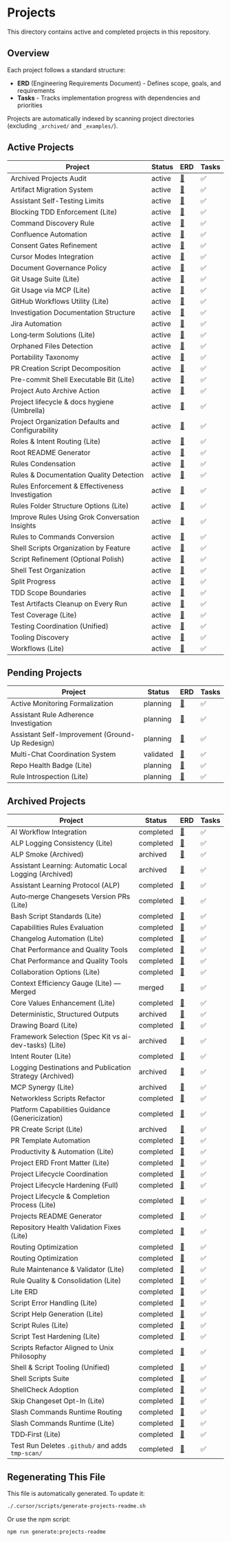 # Projects

This directory contains active and completed projects in this repository.

## Overview

Each project follows a standard structure:

- **ERD** (Engineering Requirements Document) - Defines scope, goals, and requirements
- **Tasks** - Tracks implementation progress with dependencies and priorities

Projects are automatically indexed by scanning project directories (excluding `_archived/` and `_examples/`).


## Active Projects

| Project | Status | ERD | Tasks |
| --- | --- | --- | --- |
| Archived Projects Audit | active | [📄](./archived-projects-audit/erd.md) | ✅ |
| Artifact Migration System | active | [📄](./artifact-migration/erd.md) | ✅ |
| Assistant Self-Testing Limits | active | [📄](./assistant-self-testing-limits/erd.md) | ✅ |
| Blocking TDD Enforcement (Lite) | active | [📄](./blocking-tdd-enforcement/erd.md) | ✅ |
| Command Discovery Rule | active | [📄](./command-discovery-rule/erd.md) | ✅ |
| Confluence Automation | active | [📄](./confluence-automation/erd.md) | ✅ |
| Consent Gates Refinement | active | [📄](./consent-gates-refinement/erd.md) | ✅ |
| Cursor Modes Integration | active | [📄](./cursor-modes/erd.md) | ✅ |
| Document Governance Policy | active | [📄](./document-governance/erd.md) | ✅ |
| Git Usage Suite (Lite) | active | [📄](./git-usage-suite/erd.md) | ✅ |
| Git Usage via MCP (Lite) | active | [📄](./git-usage/erd.md) | ✅ |
| GitHub Workflows Utility (Lite) | active | [📄](./github-workflows-utility/erd.md) | ✅ |
| Investigation Documentation Structure | active | [📄](./investigation-docs-structure/erd.md) | ✅ |
| Jira Automation | active | [📄](./jira-automation/erd.md) | ✅ |
| Long‑term Solutions (Lite) | active | [📄](./long-term-solutions/erd.md) | ✅ |
| Orphaned Files Detection | active | [📄](./orphaned-files/erd.md) | ✅ |
| Portability Taxonomy | active | [📄](./portability/erd.md) | ✅ |
| PR Creation Script Decomposition | active | [📄](./pr-create-decomposition/erd.md) | ✅ |
| Pre-commit Shell Executable Bit (Lite) | active | [📄](./pre-commit-shell-executable/erd.md) | ✅ |
| Project Auto Archive Action | active | [📄](./project-auto-archive-action/erd.md) | ✅ |
| Project lifecycle & docs hygiene (Umbrella) | active | [📄](./project-lifecycle-docs-hygiene/erd.md) | ✅ |
| Project Organization Defaults and Configurability | active | [📄](./project-organization/erd.md) | ✅ |
| Roles & Intent Routing (Lite) | active | [📄](./roles/erd.md) | ✅ |
| Root README Generator | active | [📄](./root-readme-generator/erd.md) | ✅ |
| Rules Condensation | active | [📄](./rules-condensation/erd.md) | ✅ |
| Rules & Documentation Quality Detection | active | [📄](./rules-docs-quality-detection/erd.md) | ✅ |
| Rules Enforcement & Effectiveness Investigation | active | [📄](./rules-enforcement-investigation/erd.md) | ✅ |
| Rules Folder Structure Options (Lite) | active | [📄](./rules-folder-structure-options/erd.md) | ✅ |
| Improve Rules Using Grok Conversation Insights | active | [📄](./rules-grok-alignment/erd.md) | ✅ |
| Rules to Commands Conversion | active | [📄](./rules-to-commands/erd.md) | ✅ |
| Shell Scripts Organization by Feature | active | [📄](./script-organization-by-feature/erd.md) | ✅ |
| Script Refinement (Optional Polish) | active | [📄](./script-refinement/erd.md) | ✅ |
| Shell Test Organization | active | [📄](./shell-test-organization/erd.md) | ✅ |
| Split Progress | active | [📄](./split-progress/erd.md) | ✅ |
| TDD Scope Boundaries | active | [📄](./tdd-scope-boundaries/erd.md) | ✅ |
| Test Artifacts Cleanup on Every Run | active | [📄](./test-artifacts-cleanup/erd.md) | ✅ |
| Test Coverage (Lite) | active | [📄](./test-coverage/erd.md) | ✅ |
| Testing Coordination (Unified) | active | [📄](./testing-coordination/erd.md) | ✅ |
| Tooling Discovery | active | [📄](./tooling-discovery/erd.md) | ✅ |
| Workflows (Lite) | active | [📄](./workflows/erd.md) | ✅ |

## Pending Projects

| Project | Status | ERD | Tasks |
| --- | --- | --- | --- |
| Active Monitoring Formalization | planning | [📄](./active-monitoring-formalization/erd.md) | ✅ |
| Assistant Rule Adherence Investigation | planning | [📄](./assistant-rule-adherence/erd.md) | ✅ |
| Assistant Self-Improvement (Ground-Up Redesign) | planning | [📄](./assistant-self-improvement/erd.md) | ✅ |
| Multi-Chat Coordination System | validated | [📄](./multi-chat-coordination/erd.md) | ✅ |
| Repo Health Badge (Lite) | planning | [📄](./repo-health-badge/erd.md) | ✅ |
| Rule Introspection (Lite) | planning | [📄](./rule-introspection/erd.md) | ✅ |

## Archived Projects

| Project | Status | ERD | Tasks |
| --- | --- | --- | --- |
| AI Workflow Integration | completed | [📄](./_archived/2025/ai-workflow-integration/erd.md) | ✅ |
| ALP Logging Consistency (Lite) | completed | [📄](./_archived/2025/alp-logging/erd.md) | ✅ |
| ALP Smoke (Archived) | archived | [📄](./_archived/2025/alp-smoke/erd.md) | ✅ |
| Assistant Learning: Automatic Local Logging (Archived) | archived | [📄](./_archived/2025/assistant-learning-hard-gate/erd.md) | ✅ |
| Assistant Learning Protocol (ALP) | completed | [📄](./_archived/2025/assistant-learning/erd.md) | ✅ |
| Auto‑merge Changesets Version PRs (Lite) | completed | [📄](./_archived/2025/auto-merge-bot-changeset-version/erd.md) | ✅ |
| Bash Script Standards (Lite) | completed | [📄](./_archived/2025/bash-scripts/erd.md) | ✅ |
| Capabilities Rules Evaluation | completed | [📄](./_archived/2025/capabilities-rules/erd.md) | ✅ |
| Changelog Automation (Lite) | completed | [📄](./_archived/2025/changelog-automation/erd.md) | ✅ |
| Chat Performance and Quality Tools | completed | [📄](./_archived/2025/chat-performance-and-quality-tools/erd.md) | ✅ |
| Chat Performance and Quality Tools | completed | [📄](./chat-performance-and-quality-tools/erd.md) | ✅ |
| Collaboration Options (Lite) | completed | [📄](./_archived/2025/collaboration-options/erd.md) | ✅ |
| Context Efficiency Gauge (Lite) — Merged | merged | [📄](./_archived/2025/context-efficiency-gauge/erd.md) | ✅ |
| Core Values Enhancement (Lite) | completed | [📄](./_archived/2025/core-values/erd.md) | ✅ |
| Deterministic, Structured Outputs | archived | [📄](./_archived/2025/deterministic-outputs/erd.md) | ✅ |
| Drawing Board (Lite) | completed | [📄](./_archived/2025/drawing-board/erd.md) | ✅ |
| Framework Selection (Spec Kit vs ai-dev-tasks) (Lite) | archived | [📄](./_archived/2025/framework-selection/erd.md) | ✅ |
| Intent Router (Lite) | completed | [📄](./_archived/2025/intent-router/erd.md) | ✅ |
| Logging Destinations and Publication Strategy (Archived) | archived | [📄](./_archived/2025/logging-destinations/erd.md) | ✅ |
| MCP Synergy (Lite) | archived | [📄](./_archived/2025/mcp-synergy/erd.md) | ✅ |
| Networkless Scripts Refactor | completed | [📄](./_archived/2025/networkless-scripts/erd.md) | ✅ |
| Platform Capabilities Guidance (Genericization) | completed | [📄](./_archived/2025/platform-capabilities-generic/erd.md) | ✅ |
| PR Create Script (Lite) | archived | [📄](./_archived/2025/pr-create-script/erd.md) | ✅ |
| PR Template Automation | completed | [📄](./_archived/2025/pr-template-automation/erd.md) | ✅ |
| Productivity & Automation (Lite) | completed | [📄](./_archived/2025/productivity/erd.md) | ✅ |
| Project ERD Front Matter (Lite) | completed | [📄](./_archived/2025/project-erd-front-matter/erd.md) | ✅ |
| Project Lifecycle Coordination | completed | [📄](./_archived/2025/project-lifecycle-coordination/erd.md) | ✅ |
| Project Lifecycle Hardening (Full) | completed | [📄](./_archived/2025/project-lifecycle-hardening/erd.md) | ✅ |
| Project Lifecycle & Completion Process (Lite) | completed | [📄](./_archived/2025/project-lifecycle/erd.md) | ✅ |
| Projects README Generator | completed | [📄](./_archived/2025/projects-readme-generator/erd.md) | ✅ |
| Repository Health Validation Fixes (Lite) | completed | [📄](./_archived/2025/repo-health-validation-fixes/erd.md) | ✅ |
| Routing Optimization | completed | [📄](./_archived/2025/routing-optimization/erd.md) | ✅ |
| Routing Optimization | completed | [📄](./routing-optimization/erd.md) | ✅ |
| Rule Maintenance & Validator (Lite) | completed | [📄](./_archived/2025/rule-maintenance/erd.md) | ✅ |
| Rule Quality & Consolidation (Lite) | completed | [📄](./_archived/2025/rule-quality/erd.md) | ✅ |
| Lite ERD | completed | [📄](./_archived/2025/rules-validate-script/erd.md) | ✅ |
| Script Error Handling (Lite) | completed | [📄](./_archived/2025/script-error-handling/erd.md) | ✅ |
| Script Help Generation (Lite) | completed | [📄](./_archived/2025/script-help-generation/erd.md) | ✅ |
| Script Rules (Lite) | completed | [📄](./_archived/2025/script-rules/erd.md) | ✅ |
| Script Test Hardening (Lite) | completed | [📄](./_archived/2025/script-test-hardening/erd.md) | ✅ |
| Scripts Refactor Aligned to Unix Philosophy | completed | [📄](./_archived/2025/scripts-unix-philosophy/erd.md) | ✅ |
| Shell & Script Tooling (Unified) | completed | [📄](./_archived/2025/shell-and-script-tooling/erd.md) | ✅ |
| Shell Scripts Suite | completed | [📄](./_archived/2025/shell-scripts/erd.md) | ✅ |
| ShellCheck Adoption | completed | [📄](./_archived/2025/shellcheck/erd.md) | ✅ |
| Skip Changeset Opt-In (Lite) | completed | [📄](./_archived/2025/skip-changeset-opt-in/erd.md) | ✅ |
| Slash Commands Runtime Routing | completed | [📄](./slash-commands-runtime-routing/erd.md) | ✅ |
| Slash Commands Runtime (Lite) | completed | [📄](./_archived/2025/slash-commands-runtime/erd.md) | ✅ |
| TDD‑First (Lite) | completed | [📄](./_archived/2025/tdd-first/erd.md) | ✅ |
| Test Run Deletes `.github/` and adds `tmp-scan/` | completed | [📄](./_archived/2025/tests-github-deletion/erd.md) | ✅ |

## Regenerating This File

This file is automatically generated. To update it:

```bash
./.cursor/scripts/generate-projects-readme.sh
```

Or use the npm script:

```bash
npm run generate:projects-readme
```

